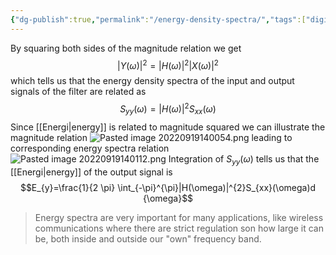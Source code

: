 ```yaml
---
{"dg-publish":true,"permalink":"/energy-density-spectra/","tags":["digitalsignalbehandling"]}
---
```


By squaring both sides of the magnitude relation we get $$|Y(\omega)|^{2}=|H(\omega)|^{2}|X(\omega)|^{2}$$ which tells us that the energy density spectra of the input and output signals of the filter are related as 
$$S_{yy}(\omega)=|H(\omega)|^{2}S_{xx}(\omega)$$
Since [[Energi\|energy]] is related to magnitude squared we can illustrate the magnitude relation 
![Pasted image 20220919140054.png](/img/user/images/Pasted%20image%2020220919140054.png)
leading to corresponding energy spectra relation 
![Pasted image 20220919140112.png](/img/user/images/Pasted%20image%2020220919140112.png)
Integration of $S_{yy}(\omega)$ tells us that the [[Energi\|energy]] of the output signal is $$E_{y}=\frac{1}{2 \pi} \int_{-\pi}^{\pi}|H(\omega)|^{2}S_{xx}(\omega)d {\omega}$$



> Energy spectra are very important for many applications, like wireless communications where there are strict regulation son how large it can be, both inside and outside our "own" frequency band.
